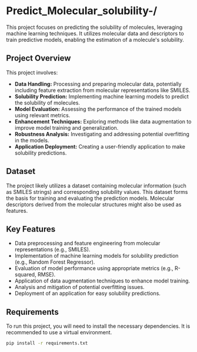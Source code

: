 # Predict_Molecular_solubility-/

This project focuses on predicting the solubility of molecules, leveraging machine learning techniques. It utilizes molecular data and descriptors to train predictive models, enabling the estimation of a molecule's solubility.

## Project Overview

This project involves:

* **Data Handling:** Processing and preparing molecular data, potentially including feature extraction from molecular representations like SMILES.
* **Solubility Prediction:** Implementing machine learning models to predict the solubility of molecules.
* **Model Evaluation:** Assessing the performance of the trained models using relevant metrics.
* **Enhancement Techniques:** Exploring methods like data augmentation to improve model training and generalization.
* **Robustness Analysis:** Investigating and addressing potential overfitting in the models.
* **Application Deployment:** Creating a user-friendly application to make solubility predictions.

## Dataset

The project likely utilizes a dataset containing molecular information (such as SMILES strings) and corresponding solubility values. This dataset forms the basis for training and evaluating the prediction models. Molecular descriptors derived from the molecular structures might also be used as features.

## Key Features

* Data preprocessing and feature engineering from molecular representations (e.g., SMILES).
* Implementation of machine learning models for solubility prediction (e.g., Random Forest Regressor).
* Evaluation of model performance using appropriate metrics (e.g., R-squared, RMSE).
* Application of data augmentation techniques to enhance model training.
* Analysis and mitigation of potential overfitting issues.
* Deployment of an application for easy solubility predictions.

## Requirements

To run this project, you will need to install the necessary dependencies. It is recommended to use a virtual environment.

```bash
pip install -r requirements.txt
